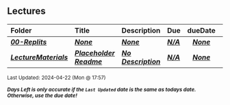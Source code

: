 ## Lectures

| Folder | Title | Description | Due | dueDate |  |
|:------|:------|:------|:------|:-----:|-----|
| ***<a href="https://github.com/rugbyprof/3013-Algorithms/tree/master/Lectures/00-Replits">00-Replits</a>*** | ***<a href="https://github.com/rugbyprof/3013-Algorithms/tree/master/Lectures/00-Replits">None</a>*** | ***<a href="https://github.com/rugbyprof/3013-Algorithms/tree/master/Lectures/00-Replits">None</a>*** | ***<a href="https://github.com/rugbyprof/3013-Algorithms/tree/master/Lectures/00-Replits">N/A</a>*** | ***<a href="https://github.com/rugbyprof/3013-Algorithms/tree/master/Lectures/00-Replits">None</a>*** |  |
| ***<a href="https://github.com/rugbyprof/3013-Algorithms/tree/master/Lectures/LectureMaterials">LectureMaterials</a>*** | ***<a href="https://github.com/rugbyprof/3013-Algorithms/tree/master/Lectures/LectureMaterials"> Placeholder Readme </a>*** | ***<a href="https://github.com/rugbyprof/3013-Algorithms/tree/master/Lectures/LectureMaterials"> No Description</a>*** | ***<a href="https://github.com/rugbyprof/3013-Algorithms/tree/master/Lectures/LectureMaterials">N/A</a>*** | ***<a href="https://github.com/rugbyprof/3013-Algorithms/tree/master/Lectures/LectureMaterials">None</a>*** |  |

<sup>Last Updated: 2024-04-22 (Mon @ 17:57)</sup> 

<sup>***Days Left is only accurate if the `Last Updated` date is the same as todays date. Otherwise, use the due date!***</sup> 